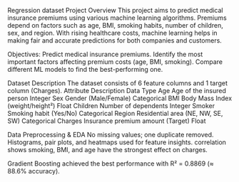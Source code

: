 Regression dataset
Project Overview
This project aims to predict medical insurance premiums using various machine learning algorithms. Premiums depend on factors such as age, BMI, smoking habits, number of children, sex, and region. With rising healthcare costs, machine learning helps in making fair and accurate predictions for both companies and customers.

Objectives:
Predict medical insurance premiums.
Identify the most important factors affecting premium costs (age, BMI, smoking).
Compare different ML models to find the best-performing one.

Dataset Description
The dataset consists of 6 feature columns and 1 target column (Charges).
Attribute	Description	Data Type
Age	        Age of the insured person	           Integer
Sex	        Gender (Male/Female)            	   Categorical
BMI         Body Mass Index (weight/height²)	   Float
Children	  Number of dependents	               Integer
Smoker	    Smoking habit (Yes/No)	             Categorical
Region	    Residential area (NE, NW, SE, SW)	   Categorical
Charges	    Insurance premium amount (Target)  	 Float

Data Preprocessing & EDA
No missing values; one duplicate removed.
Histograms, pair plots, and heatmaps used for feature insights.
correlation shows smoking, BMI, and age have the strongest effect on charges.

Gradient Boosting achieved the best performance with R² = 0.8869 (≈ 88.6% accuracy).
